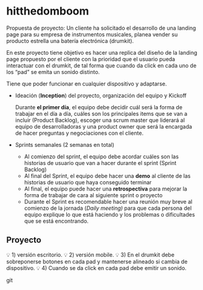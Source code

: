 # hitthedomboom

 Propuesta de proyecto: Un cliente ha solicitado el desarrollo de una landing page para su empresa de instrumentos musicales, planea vender su producto estrella una batería electrónica (drumkit).

En este proyecto tiene objetivo es hacer una replica del diseño de la landing page propuesto por el cliente con la prioridad que el usuario pueda interactuar con el drumkit, de tal forma que cuando da click en cada uno de los “pad” se emita un sonido distinto.

Tiene que poder funcionar en cualquier dispositivo y adaptarse.

- Ideación (**Inception**) del proyecto, organización del equipo y Kickoff

    Durante **el primer día**, el equipo debe decidir cuál será la forma de trabajar en el día a día, cuáles son los principales items que se van a incluir (Product Backlog), escoger una scrum master que liderará al equipo de desarrolladoras y una product owner que será la encargada de hacer preguntas y negociaciones con el cliente.

- Sprints semanales (2 semanas en total)
    - Al comienzo del sprint, el equipo debe acordar cuáles son las historias de usuario que van a hacer durante el sprint (Sprint Backlog)
    - Al final del Sprint, el equipo debe hacer una **demo** al cliente de las historias de usuario que haya conseguido terminar
    - Al final, el equipo puede hacer una **retrospectiva** para mejorar la forma de trabajar de cara al siguiente sprint o proyecto
    - Durante el Sprint es recomendable hacer una reunión muy breve al comienzo de la jornada (*Daily meeting)* para que cada persona del equipo explique lo que está haciendo y los problemas o dificultades que se está encontrando.

## Proyecto

💡 1) versión escritorio.
💡 2) versión mobile.
💡 3) En el drumkit debe sobreponerse botones en cada pad y mantenerse alineado si cambia de dispositivo.
💡 4)  Cuando se da click en cada pad debe emitir un sonido.

git